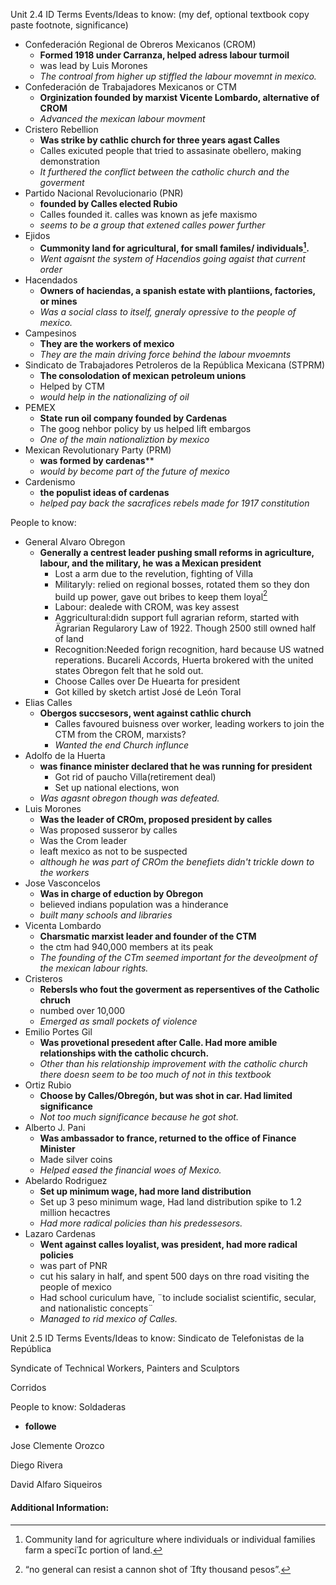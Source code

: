 Unit 2.4 ID Terms
Events/Ideas to know: (my def, optional textbook copy paste footnote, significance)
 - Confederación Regional de Obreros Mexicanos (CROM)
	 - **Formed 1918 under Carranza, helped adress labour turmoil**
	 - was lead by Luis Morones
	 - *The controal from higher up stiffled the labour movemnt in mexico.*
 - Confederación de Trabajadores Mexicanos or CTM
	 - **Orginization founded by marxist Vicente Lombardo, alternative of CROM**
	 - *Advanced the mexican labour movment*
 - Cristero Rebellion
	 - **Was strike by cathlic church for three years agast Calles**
	 - Calles exicuted people that tried to assasinate obellero, making demonstration
	 - *It furthered the conflict between the catholic church and the goverment*
 - Partido Nacional Revolucionario (PNR)
	 - **founded by Calles elected Rubio**
	 - Calles founded it. calles was known as jefe maxismo
	 - *seems to be a group that extened calles power further*
 - Ejidos 
	 - **Cummonity land for agricultural, for small familes/ individuals[^2].**
	 - *Went agaisnt the system of Hacendios going agaist that current order*
 - Hacendados
	 - **Owners of haciendas, a spanish estate with plantiions, factories, or mines**
	 - *Was a social class to itself, gneraly opressive to the people of mexico.*
 - Campesinos 
	 - **They are the workers of mexico**
	 - *They are the main driving force behind the labour mvoemnts*
 - Sindicato de Trabajadores Petroleros de la República Mexicana (STPRM)
	 - **The consolodation of mexican petroleum unions**
	 - Helped by CTM
	 - *would help in the nationalizing of oil*
 - PEMEX 
	 - **State run oil company founded by Cardenas**
	 - The goog nehbor policy by us helped lift embargos
	 - *One of the main nationaliztion by mexico*
 - Mexican Revolutionary Party (PRM)
	 - **was formed by cardenas****
	 - *would by become part of the future of mexico*
 - Cardenismo
	 - **the populist ideas of cardenas**
	 - *helped pay back the sacrafices rebels made for 1917 constitution*

People to know:
 - General Alvaro Obregon
	 - **Generally a centrest leader pushing small reforms in agriculture, labour, and the military, he was a Mexican president**
		 - Lost a arm due to the revelution, fighting of Villa
		 - Militaryly: relied on regional bosses, rotated them so they don build up power, gave out bribes to keep them loyal[^1]
		 - Labour: dealede with CROM, was key assest
		 - Aggricultural:didn support full agrarian reform, started with Ägrarian Regularory Law of 1922. Though 2500 still owned half of land
		 - Recognition:Needed forign recognition, hard because US watned reperations. Bucareli Accords, Huerta brokered with the united states Obregon felt that he sold out.
		 - Choose Calles over De Huearta for president
		 - Got killed by sketch artist José de León Toral
 - Elias Calles
	 - **Obergos succsesors, went against cathlic church**
		 - Calles favoured buisness over worker, leading workers to join the CTM from the CROM, marxists?
		 - *Wanted the end Church influnce*
- Adolfo de la Huerta
	 - **was finance minister declared that he was running for president**
		 - Got rid of paucho Villa(retirement deal)
		 - Set up national elections, won
	 - *Was agasnt obregon though was defeated.*
 - Luis Morones
	 - **Was the leader of CROm, proposed president by calles**
	 - Was proposed susseror by calles
	 - Was the Crom leader
	 - leaft mexico as not to be suspected
	 - *although he was part of CROm the benefiets didn't trickle down to the workers*
 - Jose Vasconcelos
	 - **Was in charge of eduction by Obregon**
	 - believed indians population was a hinderance
	 - *built many schools and libraries*
 - Vicenta Lombardo
	 - **Charsmatic marxist leader and founder of the CTM**
	 - the ctm had 940,000 members at its peak
	 - *The founding of the CTm seemed important for the deveolpment of the mexican labour rights.*
- Cristeros
	- **Rebersls who fout the goverment as repersentives of the Catholic chruch**
	- numbed over 10,000
	- *Emerged as small pockets of violence*
- Emilio Portes Gil
	 - **Was provetional presedent after Calle. Had more amible relationships with the catholic chcurch.**
	 - *Other than his relationship improvement with the catholic church there doesn seem to be too much of not in this textbook*
- Ortiz Rubio
	- **Choose by Calles/Obregón, but was shot in car. Had limited significance**
	- *Not too much significance because he got shot.*
- Alberto J. Pani
	 - **Was ambassador to france, returned to the office of Finance Minister**
	 - Made silver coins
	 - *Helped eased the financial woes of Mexico.*
- Abelardo Rodriguez
	 - **Set up minimum wage, had more land distribution**
	 - Set up 3 peso minimum wage, Had land distribution spike to 1.2 million hecactres
	 - *Had more radical policies than his predessesors.*
- Lazaro Cardenas
	 - **Went against calles loyalist, was president, had more radical policies**
	 - was part of PNR
	 - cut his salary in half, and spent 500 days on thre road visiting the people of mexico
	 - Had school curiculum have, ¨to include socialist scientific, secular, and nationalistic concepts¨
	 - *Managed to rid mexico of Calles.*

Unit 2.5 ID Terms
Events/Ideas to know: 
Sindicato de Telefonistas de la República 

Syndicate of Technical Workers, Painters and Sculptors

Corridos


People to know:
Soldaderas
 - **followe**

Jose Clemente Orozco

Diego Rivera

David Alfaro Siqueiros


#### Additional Information:
[^1]:“no general can resist a cannon shot of fty thousand pesos”.
[^2]:Community land for agriculture where individuals or individual families farm a specic portion of land.
<!--stackedit_data:
eyJoaXN0b3J5IjpbLTEwMTU0ODIzNjgsMTgzNjI0MzYzLC0yOD
IxOTczODMsMTA1NTMxNTQ0NywtMTA3MjUwMDc3LDE0MDcxOTg3
MjIsNTg5NTExMzI0XX0=
-->